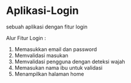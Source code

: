 # Aplikasi-Login
sebuah aplikasi dengan fitur login

Alur Fitur Login : 
1. Memasukkan email dan password
2. Memvalidasi masukan
3. Memvalidasi pengguna dengan deteksi wajah
4. Memasukan nama ibu untuk validasi
5. Menampilkan halaman home

